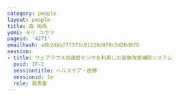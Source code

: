 ```yaml
---
category: people
layout: people
title: 森 祐馬
yomi: モリ ユウマ
pageid: '4271'
emailhash: a6b24bb77f373c91226d0f9c3d26d870
session:
- title: ウェアラブル加速度センサを利用した姿勢改善補助システム
  psid: 1E-2
  sessiontitle: ヘルスケア・医療
  sessionid: 1e
  role: 発表者
---
```

